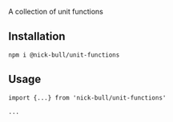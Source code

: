 A collection of unit functions

## Installation

```
npm i @nick-bull/unit-functions
```

## Usage

```
import {...} from 'nick-bull/unit-functions'

...
```
